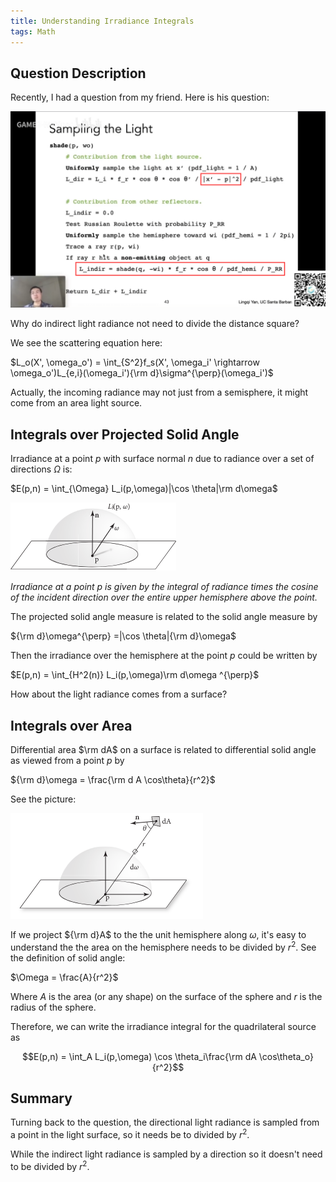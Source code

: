 ```yaml
---
title: Understanding Irradiance Integrals
tags: Math
---
```


## Question Description
Recently, I had a question from my friend. Here is his question:

![](post_img/math/divide_distance_square.png)

Why do indirect light radiance not need to divide the distance square?

We see the scattering equation here:

$L_o(X', \omega_o') = \int_{S^2}f_s(X', \omega_i' \rightarrow \omega_o')L_{e,i}(\omega_i'){\rm d}\sigma^{\perp}(\omega_i')$

Actually, the incoming radiance may not just from a semisphere, it might come from an area light source.

## Integrals over Projected Solid Angle
Irradiance at a point $p$ with surface normal $n$ due to radiance over a set of directions $\Omega$ is:

$E(p,n) = \int_{\Omega} L_i(p,\omega)|\cos \theta|\rm d\omega$

![](post_img/math/irradiance_semisphere.png)

*Irradiance at a point p is given by the integral of radiance times the cosine of the incident direction over the entire upper hemisphere above the point.*

The projected solid angle measure is related to the solid angle measure by

${\rm d}\omega^{\perp} =|\cos \theta|{\rm d}\omega$

Then the irradiance over the hemisphere at the point $p$ could be written by

$E(p,n) = \int_{H^2(n)} L_i(p,\omega)\rm d\omega ^{\perp}$

How about the light radiance comes from a surface?

## Integrals over Area
Differential area $\rm dA$ on a surface is related to differential solid angle as viewed from a point $p$ by

${\rm d}\omega = \frac{\rm d A \cos\theta}{r^2}$

See the picture:

![](post_img/math/radiance_from_area_light.png)

If we project ${\rm d}A$ to the the unit hemisphere along $\omega$, it's easy to understand the the area on the hemisphere needs to be divided by $r^2$.
See the definition of solid angle:

$\Omega = \frac{A}{r^2}$

Where $A$ is the area (or any shape) on the surface of the sphere and $r$ is the radius of the sphere.

Therefore, we can write the irradiance integral for the quadrilateral source as

$$E(p,n) = \int_A L_i(p,\omega) \cos \theta_i\frac{\rm dA \cos\theta_o}{r^2}$$

## Summary
Turning back to the question, the directional light radiance is sampled from a point in the light surface, so it needs be to divided by $r^2$. 

While the indirect light radiance is sampled by a direction so it doesn't need to be divided by $r^2$.